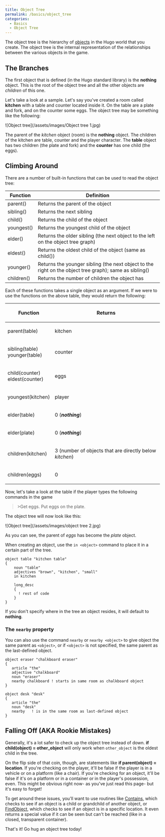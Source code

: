 ```yaml
---
title: Object Tree
permalink: /basics/object_tree
categories:
  - Basics
  - Object Tree
---
```


The object tree is the hierarchy of [objects](/basics/objects/) in the
Hugo world that you create. The object tree is the internal
representation of the relationships between the various objects in the
game.

## The Branches

The first object that is defined (in the Hugo standard library) is the
**nothing** object. This is the root of the object tree and all the
other objects are *children* of this one.

Let's take a look at a sample. Let's say you've created a room called
**kitchen** with a table and counter located inside it. On the table are
a plate and fork, and on the counter some eggs. The object tree may be
something like the following:

![Object tree](/assets/images/Object tree 1.jpg)

The parent of the *kitchen* object (room) is the **nothing** object. The
children of the kitchen are table, counter and the player character. The
**table** object has two children (the plate and fork) and the
**counter** has one child (the eggs).

## Climbing Around

There are a number of built-in functions that can be used to read the
object tree:

| Function   | Definition                                                                                             |
|------------|--------------------------------------------------------------------------------------------------------|
| parent()   | Returns the parent of the object                                                                       |
| sibling()  | Returns the next sibling                                                                               |
| child()    | Returns the child of the object                                                                        |
| youngest() | Returns the youngest child of the object                                                               |
| elder()    | Returns the older sibling (the next object to the left on the object tree graph)                       |
| eldest()   | Returns the oldest child of the object (same as child())                                               |
| younger()  | Returns the younger sibling (the next object to the right on the object tree graph); same as sibling() |
| children() | Returns the number of children the object has                                                          |

Each of these functions takes a single object as an argument. If we were
to use the functions on the above table, they would return the
following:

<table>
<thead>
<tr class="header">
<th><p>Function</p></th>
<th><p>Returns</p></th>
</tr>
</thead>
<tbody>
<tr class="odd">
<td><p>parent(table)</p></td>
<td><p>kitchen</p></td>
</tr>
<tr class="even">
<td><p>sibling(table)<br />
younger(table)</p></td>
<td><p>counter</p></td>
</tr>
<tr class="odd">
<td><p>child(counter)<br />
eldest(counter)</p></td>
<td><p>eggs</p></td>
</tr>
<tr class="even">
<td><p>youngest(kitchen)</p></td>
<td><p>player</p></td>
</tr>
<tr class="odd">
<td><p>elder(table)</p></td>
<td><p>0 (<strong><em>nothing</em></strong>)</p></td>
</tr>
<tr class="even">
<td><p>elder(plate)</p></td>
<td><p>0 (<strong><em>nothing</em></strong>)</p></td>
</tr>
<tr class="odd">
<td><p>children(kitchen)</p></td>
<td><p>3 (number of objects that are directly below <em>kitchen</em>)</p></td>
</tr>
<tr class="even">
<td><p>children(eggs)</p></td>
<td><p>0</p></td>
</tr>
</tbody>
</table>

Now, let's take a look at the table if the player types the following
commands in the game

>&gt;Get eggs. Put eggs on the plate.

The object tree will now look like this:

![Object tree](/assets/images/object tree 2.jpg)

As you can see, the parent of *eggs* has become the *plate* object.

When creating an object, use the `in <object>` command to place it in a
certain part of the tree.

    object table "kitchen table"
    {
        noun "table"
        adjectives "brown", "kitchen", "small"
        in kitchen

        long_desc
        {
          ! rest of code
        }
    }

If you don't specify where in the tree an object resides, it will
default to **nothing**.

### The `nearby` property

You can also use the command `nearby` or `nearby <object>` to give
object the same parent as `<object>`, or if `<object>` is not specified, the
same parent as the last-defined object.

    object eraser "chalkboard eraser"
    {
       article "the"
       adjective "chalkboard"
       noun "eraser"
       nearby chalkboard ! starts in same room as chalkboard object
    }

    object desk "desk"
    {
       article "the"
       noun "desk"
       nearby   ! is in the same room as last-defined object
    }

## Falling Off (AKA Rookie Mistakes)

Generally, it's a lot safer to check up the object tree instead of down.
**if child(object) = other_object** will only work when `other_object`
is the oldest child in the tree.

On the flip side of that coin, though, are statements like 
**if parent(object) = location**. If you're checking on the player, it'll be
false if the player is in a vehicle or on a platform (like a chair). If
you're checking for an object, it'll be false if it's on a platform or
in a container or in the player's possession, even. This might be
obvious right now- as you've just read this page- but it's easy to
forget!

To get around these issues, you'll want to use routines like
[Contains](/routines/contains/), which checks to see if an object is a
child or grandchild of another object, or
[FindObject](/scope/findobject/), which checks to see if an object is
in a specific location. It even returns a special value if it can be
seen but can't be reached (like in a closed, transparent container).

That's it! Go hug an object tree today!
